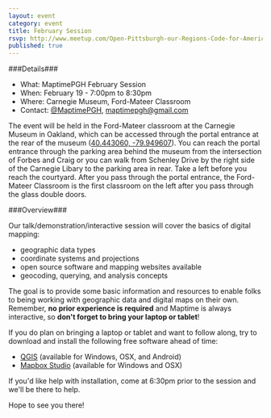 ```yaml
---
layout: event
category: event
title: February Session
rsvp: http://www.meetup.com/Open-Pittsburgh-our-Regions-Code-for-America-Brigade/events/220260137/
published: true
---
```

###Details###

- What:     MaptimePGH February Session
- When:     February 19 - 7:00pm to 8:30pm
- Where:    Carnegie Museum, Ford-Mateer Classroom 
- Contact:  [@MaptimePGH](http://twitter.com/maptimePGH), maptimepgh@gmail.com

The event will be held in the Ford-Mateer classroom at the Carnegie Museum in Oakland, which can be accessed through the portal entrance at the rear of the museum ([40.443060, -79.949607](https://www.google.com/maps/place/40%C2%B026%2735.0%22N+79%C2%B056%2758.6%22W/@40.44306,-79.949607,18z/data=!4m2!3m1!1s0x0:0x0)). You can reach the portal entrance through the parking area behind the museum from the intersection of Forbes and Craig or you can walk from Schenley Drive by the right side of the Carnegie Libary to the parking area in rear.  Take a left before you reach the courtyard. After you pass through the portal entrance, the Ford-Mateer Classroom is the first classroom on the left after you pass through the glass double doors.

###Overview###

Our talk/demonstration/interactive session will cover the basics of digital mapping:

- geographic data types
- coordinate systems and projections
- open source software and mapping websites available
- geocoding, querying, and analysis concepts

The goal is to provide some basic information and resources to enable folks to being working with geographic data and digital maps on their own. Remember, **no prior experience is required** and Maptime is always interactive, so **don't forget to bring your laptop or tablet**! 

If you do plan on bringing a laptop or tablet and want to follow along, try to download and install the following free software ahead of time:

- [QGIS](http://qgis.org/en/site/forusers/download.html) (available for Windows, OSX, and Android)
- [Mapbox Studio](https://www.mapbox.com/mapbox-studio) (available for Windows and OSX)

If you'd like help with installation, come at 6:30pm prior to the session and we'll be there to help.

Hope to see you there!
